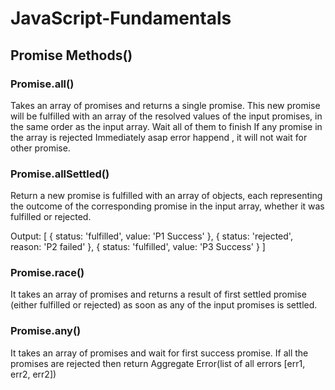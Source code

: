# JavaScript-Fundamentals

## Promise Methods()

### Promise.all()
Takes an array of promises and returns a single promise. This new promise will be fulfilled with an array of the resolved values of the input promises, in the same order as the input array.
Wait all of them to finish
If any promise in the array is rejected Immediately asap error happend , it will not wait for other promise.

### Promise.allSettled()
Return a new promise is fulfilled with an array of objects, each representing the outcome of the corresponding promise in the input array, whether it was fulfilled or rejected.

Output:
      [
        { status: 'fulfilled', value: 'P1 Success' },
        { status: 'rejected', reason: 'P2 failed' },
        { status: 'fulfilled', value: 'P3 Success' }
      ]

### Promise.race()
It takes an array of promises and returns a result of first settled promise (either fulfilled or rejected) as soon as any of the input 
promises is settled. 

### Promise.any()
It takes an array of promises and wait for first success promise.
If all the promises are rejected then return Aggregate Error(list of all errors [err1, err2, err2])